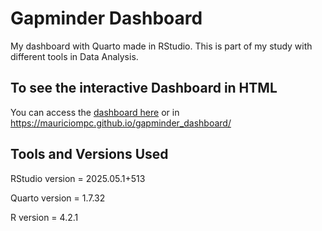 # Gapminder Dashboard

My dashboard with Quarto made in RStudio. This is part of my study with different tools in Data Analysis.

## To see the interactive Dashboard in HTML
You can access the [dashboard here](https://mauriciompc.github.io/gapminder_dashboard/)
or in https://mauriciompc.github.io/gapminder_dashboard/

## Tools and Versions Used
RStudio version = 2025.05.1+513

Quarto version = 1.7.32

R version = 4.2.1
